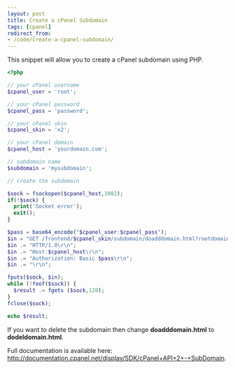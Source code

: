 ```yaml
---
layout: post
title: Create a cPanel Subdomain
tags: [cpanel]
redirect_from:
- /code/create-a-cpanel-subdomain/
---
```

This snippet will allow you to create a cPanel subdomain using PHP.
<!--break-->

```php
<?php

// your cPanel username
$cpanel_user = 'root';

// your cPanel password
$cpanel_pass = 'password';

// your cPanel skin
$cpanel_skin = 'x2';

// your cPanel domain
$cpanel_host = 'yourdomain.com';

// subdomain name
$subdomain = 'mysubdomain';

// create the subdomain

$sock = fsockopen($cpanel_host,2082);
if(!$sock) {
  print('Socket error');
  exit();
}

$pass = base64_encode("$cpanel_user:$cpanel_pass");
$in = "GET /frontend/$cpanel_skin/subdomain/doadddomain.html?rootdomain=$cpanel_host&domain=$subdomain\r\n";
$in .= "HTTP/1.0\r\n";
$in .= "Host:$cpanel_host\r\n";
$in .= "Authorization: Basic $pass\r\n";
$in .= "\r\n";

fputs($sock, $in);
while (!feof($sock)) {
  $result .= fgets ($sock,128);
}
fclose($sock);

echo $result;
```

If you want to delete the subdomain then change <strong>doadddomain.html</strong> to <strong>dodeldomain.html</strong>.

Full documentation is available here: <a href="http://documentation.cpanel.net/display/SDK/cPanel+API+2+-+SubDomain">http://documentation.cpanel.net/display/SDK/cPanel+API+2+-+SubDomain</a>.
